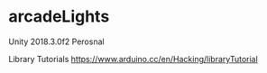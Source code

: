 # arcadeLights
Unity 2018.3.0f2 Perosnal

Library Tutorials
https://www.arduino.cc/en/Hacking/libraryTutorial
